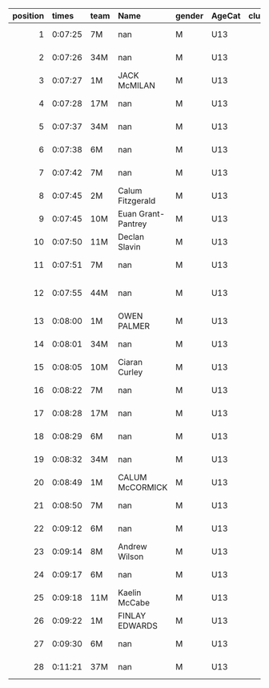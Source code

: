 |   position | times   | team   | Name               | gender   | AgeCat   |   clubnumber | Club name             | Website                                |
|-----------:|:--------|:-------|:-------------------|:---------|:---------|-------------:|:----------------------|:---------------------------------------|
|          1 | 0:07:25 | 7M     | nan                | M        | U13      |            7 | Giffnock North AC     | https://www.giffnocknorth.co.uk/       |
|          2 | 0:07:26 | 34M    | nan                | M        | U13      |           34 | Kilbarchan AAC        | https://kilbarchanaac.org.uk/          |
|          3 | 0:07:27 | 1M     | JACK McMILAN       | M        | U13      |            1 | East Kilbride AC      | http://www.ekac.org.uk/                |
|          4 | 0:07:28 | 17M    | nan                | M        | U13      |           17 | Calderglen Harriers   | http://www.calderglenharriers.org.uk/  |
|          5 | 0:07:37 | 34M    | nan                | M        | U13      |           34 | Kilbarchan AAC        | https://kilbarchanaac.org.uk/          |
|          6 | 0:07:38 | 6M     | nan                | M        | U13      |            6 | Cambuslang Harriers   | https://cambuslangharriers.org/        |
|          7 | 0:07:42 | 7M     | nan                | M        | U13      |            7 | Giffnock North AC     | https://www.giffnocknorth.co.uk/       |
|          8 | 0:07:45 | 2M     | Calum Fitzgerald   | M        | U13      |            2 | Kilmarnock H&AC       | http://www.kilmarnockharriers.com/     |
|          9 | 0:07:45 | 10M    | Euan Grant-Pantrey | M        | U13      |           10 | Shettleston Harriers  | http://shettlestonharriers.org.uk/     |
|         10 | 0:07:50 | 11M    | Declan Slavin      | M        | U13      |           11 | Airdrie Harriers      | http://airdrieharriers.org/            |
|         11 | 0:07:51 | 7M     | nan                | M        | U13      |            7 | Giffnock North AC     | https://www.giffnocknorth.co.uk/       |
|         12 | 0:07:55 | 44M    | nan                | M        | U13      |           44 | North Ayrshire AAC    | https://naathletics.co.uk/             |
|         13 | 0:08:00 | 1M     | OWEN PALMER        | M        | U13      |            1 | East Kilbride AC      | http://www.ekac.org.uk/                |
|         14 | 0:08:01 | 34M    | nan                | M        | U13      |           34 | Kilbarchan AAC        | https://kilbarchanaac.org.uk/          |
|         15 | 0:08:05 | 10M    | Ciaran Curley      | M        | U13      |           10 | Shettleston Harriers  | http://shettlestonharriers.org.uk/     |
|         16 | 0:08:22 | 7M     | nan                | M        | U13      |            7 | Giffnock North AC     | https://www.giffnocknorth.co.uk/       |
|         17 | 0:08:28 | 17M    | nan                | M        | U13      |           17 | Calderglen Harriers   | http://www.calderglenharriers.org.uk/  |
|         18 | 0:08:29 | 6M     | nan                | M        | U13      |            6 | Cambuslang Harriers   | https://cambuslangharriers.org/        |
|         19 | 0:08:32 | 34M    | nan                | M        | U13      |           34 | Kilbarchan AAC        | https://kilbarchanaac.org.uk/          |
|         20 | 0:08:49 | 1M     | CALUM McCORMICK    | M        | U13      |            1 | East Kilbride AC      | http://www.ekac.org.uk/                |
|         21 | 0:08:50 | 7M     | nan                | M        | U13      |            7 | Giffnock North AC     | https://www.giffnocknorth.co.uk/       |
|         22 | 0:09:12 | 6M     | nan                | M        | U13      |            6 | Cambuslang Harriers   | https://cambuslangharriers.org/        |
|         23 | 0:09:14 | 8M     | Andrew Wilson      | M        | U13      |            8 | Bellahouston Harriers | http://www.bellahoustonharriers.co.uk/ |
|         24 | 0:09:17 | 6M     | nan                | M        | U13      |            6 | Cambuslang Harriers   | https://cambuslangharriers.org/        |
|         25 | 0:09:18 | 11M    | Kaelin McCabe      | M        | U13      |           11 | Airdrie Harriers      | http://airdrieharriers.org/            |
|         26 | 0:09:22 | 1M     | FINLAY EDWARDS     | M        | U13      |            1 | East Kilbride AC      | http://www.ekac.org.uk/                |
|         27 | 0:09:30 | 6M     | nan                | M        | U13      |            6 | Cambuslang Harriers   | https://cambuslangharriers.org/        |
|         28 | 0:11:21 | 37M    | nan                | M        | U13      |           37 | Law & District AAC    | http://www.lawaac.co.uk/               |